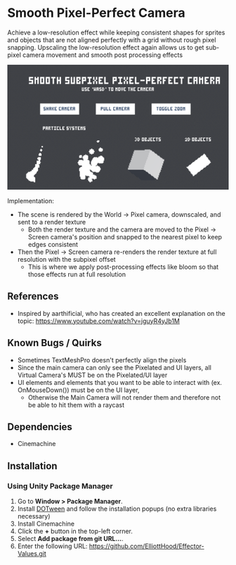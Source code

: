 # Smooth Pixel-Perfect Camera

Achieve a low-resolution effect while keeping consistent shapes for sprites and objects that are not aligned perfectly with a grid without rough pixel snapping.
Upscaling the low-resolution effect again allows us to get sub-pixel camera movement and smooth post processing effects

[![Demo Video](https://github.com/ElliottHood/Smooth-Pixel-Perfect-Camera/raw/refs/heads/main/GithubResources/thumbnail.png)](https://github.com/ElliottHood/Smooth-Pixel-Perfect-Camera/raw/refs/heads/main/GithubResources/Demo1.mp4)

Implementation:
- The scene is rendered by the World -> Pixel camera, downscaled, and sent to a render texture
    - Both the render texture and the camera are moved to the Pixel -> Screen camera's position and snapped to the nearest pixel to keep edges consistent
- Then the Pixel -> Screen camera re-renders the render texture at full resolution with the subpixel offset
    - This is where we apply post-processing effects like bloom so that those effects run at full resolution

## References

- Inspired by aarthificial, who has created an excellent explanation on the topic: https://www.youtube.com/watch?v=jguyR4yJb1M

## Known Bugs / Quirks 

- Sometimes TextMeshPro doesn't perfectly align the pixels
- Since the main camera can only see the Pixelated and UI layers, all Virtual Camera's MUST be on the Pixelated/UI layer
- UI elements and elements that you want to be able to interact with (ex. OnMouseDown()) must be on the UI layer, 
    - Otherwise the Main Camera will not render them and therefore not be able to hit them with a raycast

## Dependencies

- Cinemachine

## Installation

### Using Unity Package Manager

1. Go to **Window > Package Manager**.
2. Install [DOTween](https://assetstore.unity.com/packages/tools/animation/dotween-hotween-v2-27676#description) and follow the installation popups (no extra libraries necessary)
2. Install Cinemachine
3. Click the **+** button in the top-left corner.
4. Select **Add package from git URL...**.
5. Enter the following URL: https://github.com/ElliottHood/Effector-Values.git
